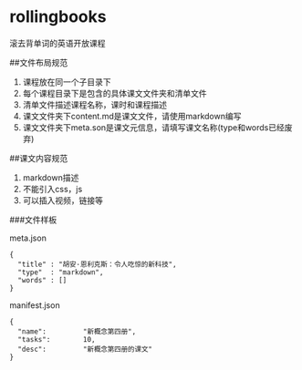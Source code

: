 rollingbooks
============

滚去背单词的英语开放课程

##文件布局规范

1. 课程放在同一个子目录下
2. 每个课程目录下是包含的具体课文文件夹和清单文件
3. 清单文件描述课程名称，课时和课程描述
4. 课文文件夹下content.md是课文文件，请使用markdown编写
5. 课文文件夹下meta.son是课文元信息，请填写课文名称(type和words已经废弃)


##课文内容规范

1. markdown描述
2. 不能引入css，js
3. 可以插入视频，链接等


###文件样板

meta.json

```
{
  "title" : "胡安·恩利克斯：令人吃惊的新科技",
  "type"  : "markdown",
  "words" : []
}
```

manifest.json

```
{
  "name":         "新概念第四册",
  "tasks":        10,
  "desc":         "新概念第四册的课文"
}
```
